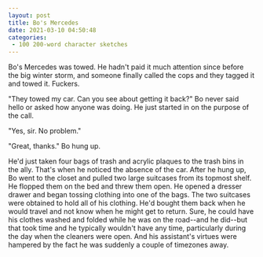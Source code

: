 ```yaml
---
layout: post
title: Bo's Mercedes
date: 2021-03-10 04:50:48
categories:
 - 100 200-word character sketches
---
```


Bo's Mercedes was towed. He hadn't paid it much attention since before the big winter storm, and someone finally called the cops and they tagged it and towed it. Fuckers.

"They towed my car. Can you see about getting it back?" Bo never said hello or asked how anyone was doing. He just started in on the purpose of the call.

"Yes, sir. No problem."

"Great, thanks." Bo hung up.

He'd just taken four bags of trash and acrylic plaques to the trash bins in the ally. That's when he noticed the absence of the car. After he hung up, Bo went to the closet and pulled two large suitcases from its topmost shelf. He flopped them on the bed and threw them open. He opened a dresser drawer and began tossing clothing into one of the bags. The two suitcases were obtained to hold all of his clothing. He'd bought them back when he would travel and not know when he might get to return. Sure, he could have his clothes washed and folded while he was on the road--and he did--but that took time and he typically wouldn't have any time, particularly during the day when the cleaners were open. And his assistant's virtues were hampered by the fact he was suddenly a couple of timezones away.
